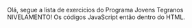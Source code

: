 Olá, segue a lista de exercicios do Programa Jovens Tegranos NIVELAMENTO! Os códigos JavaScript então dentro do HTML.
